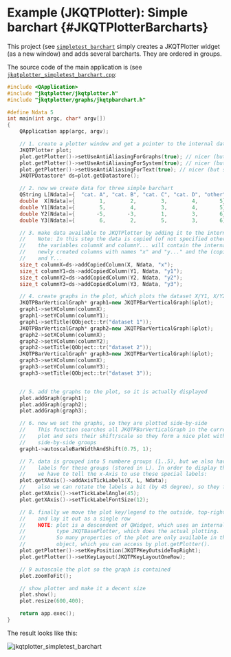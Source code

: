 # Example (JKQTPlotter): Simple barchart {#JKQTPlotterBarcharts}
This project (see [`simpletest_barchart`](https://github.com/jkriege2/JKQtPlotter/tree/master/examples/simpletest_barchart) simply creates a JKQTPlotter widget (as a new window) and adds several barcharts. They are ordered in groups.

The source code of the main application is (see [`jkqtplotter_simpletest_barchart.cpp`](https://github.com/jkriege2/JKQtPlotter/tree/master/examples/simpletest_barchart/jkqtplotter_simpletest_barchart.cpp):
```.cpp
#include <QApplication>
#include "jkqtplotter/jkqtplotter.h"
#include "jkqtplotter/graphs/jkqtpbarchart.h"

#define Ndata 5
int main(int argc, char* argv[])
{
    QApplication app(argc, argv);

    // 1. create a plotter window and get a pointer to the internal datastore (for convenience)
    JKQTPlotter plot;
    plot.getPlotter()->setUseAntiAliasingForGraphs(true); // nicer (but slower) plotting
    plot.getPlotter()->setUseAntiAliasingForSystem(true); // nicer (but slower) plotting
    plot.getPlotter()->setUseAntiAliasingForText(true); // nicer (but slower) text rendering
    JKQTPDatastore* ds=plot.getDatastore();

    // 2. now we create data for three simple barchart
    QString L[Ndata]={  "cat. A", "cat. B", "cat. C", "cat. D", "other"};
    double  X[Ndata]={        1,        2,        3,        4,       5};
    double Y1[Ndata]={        5,        4,        3,        4,       5};
    double Y2[Ndata]={       -5,       -3,        1,        3,       6};
    double Y3[Ndata]={        6,        2,        5,        3,       6};

    // 3. make data available to JKQTPlotter by adding it to the internal datastore.
    //    Note: In this step the data is copied (of not specified otherwise)
    //    the variables columnX and columnY... will contain the internal column ID of the
    //    newly created columns with names "x" and "y..." and the (copied) data from X
    //    and Y...
    size_t columnX=ds->addCopiedColumn(X, Ndata, "x");
    size_t columnY1=ds->addCopiedColumn(Y1, Ndata, "y1");
    size_t columnY2=ds->addCopiedColumn(Y2, Ndata, "y2");
    size_t columnY3=ds->addCopiedColumn(Y3, Ndata, "y3");

    // 4. create graphs in the plot, which plots the dataset X/Y1, X/Y2 and X/Y3:
    JKQTPBarVerticalGraph* graph1=new JKQTPBarVerticalGraph(&plot);
    graph1->setXColumn(columnX);
    graph1->setYColumn(columnY1);
    graph1->setTitle(QObject::tr("dataset 1"));
    JKQTPBarVerticalGraph* graph2=new JKQTPBarVerticalGraph(&plot);
    graph2->setXColumn(columnX);
    graph2->setYColumn(columnY2);
    graph2->setTitle(QObject::tr("dataset 2"));
    JKQTPBarVerticalGraph* graph3=new JKQTPBarVerticalGraph(&plot);
    graph3->setXColumn(columnX);
    graph3->setYColumn(columnY3);
    graph3->setTitle(QObject::tr("dataset 3"));


    // 5. add the graphs to the plot, so it is actually displayed
    plot.addGraph(graph1);
    plot.addGraph(graph2);
    plot.addGraph(graph3);

    // 6. now we set the graphs, so they are plotted side-by-side
    //    This function searches all JKQTPBarVerticalGraph in the current
    //    plot and sets their shift/scale so they form a nice plot with
    //    side-by-side groups
    graph1->autoscaleBarWidthAndShift(0.75, 1);

    // 7. data is grouped into 5 numbere groups (1..5), but we also have string
    //    labels for these groups (stored in L). In order to display these labels,
    //    we have to tell the x-Axis to use these special labels:
    plot.getXAxis()->addAxisTickLabels(X, L, Ndata);
    //    also we can rotate the labels a bit (by 45 degree), so they fit better
    plot.getXAxis()->setTickLabelAngle(45);
    plot.getXAxis()->setTickLabelFontSize(12);

    // 8. finally we move the plot key/legend to the outside, top-right
    //    and lay it out as a single row
    //    NOTE: plot is a descendent of QWidget, which uses an internal object of
    //          type JKQTBasePlotter, which does the actual plotting.
    //          So many properties of the plot are only available in this internal
    //          object, which you can access by plot.getPlotter().
    plot.getPlotter()->setKeyPosition(JKQTPKeyOutsideTopRight);
    plot.getPlotter()->setKeyLayout(JKQTPKeyLayoutOneRow);

    // 9 autoscale the plot so the graph is contained
    plot.zoomToFit();

    // show plotter and make it a decent size
    plot.show();
    plot.resize(600,400);

    return app.exec();
}
```
The result looks like this:

![jkqtplotter_simpletest_barchart](https://raw.githubusercontent.com/jkriege2/JKQtPlotter/master/screenshots/jkqtplotter_simpletest_barchart.png)


